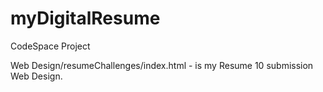 # myDigitalResume
CodeSpace Project

Web Design/resumeChallenges/index.html  -  is my Resume 10 submission Web Design.